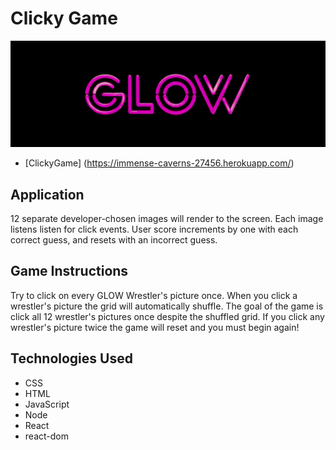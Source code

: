 # Clicky Game

![alt text](https://github.com/sarahbmcl/ClickyGame/blob/master/GLOW.png "GLOW")

* [ClickyGame] (https://immense-caverns-27456.herokuapp.com/)

## Application
 12 separate developer-chosen images  will render to the screen. Each image listens listen for click events. User score increments by one with each correct guess, and resets with an incorrect guess.

## Game Instructions
 Try to click on every GLOW Wrestler's picture once. When you click a wrestler's picture the grid will automatically shuffle. The goal of the game is click all 12 wrestler's pictures once despite the shuffled grid. If you click any wrestler's picture twice the game will reset and you must begin again!

## Technologies Used
- CSS
- HTML
- JavaScript
- Node
- React
- react-dom